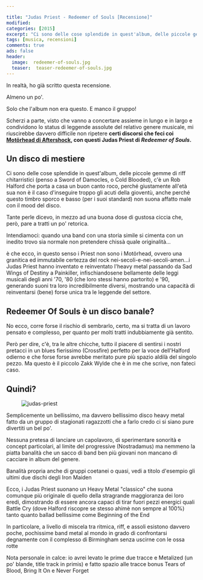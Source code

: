 ```yaml
---

title: "Judas Priest - Redeemer of Souls [Recensione]"
modified:
categories: [2015]
excerpt: "Ci sono delle cose splendide in quest'album, delle piccole gemme di riff chitarristici (penso a Sword of Damocles, o Cold Blooded), c'è un Rob Halford che porta a casa un buon canto roco, perché giustamente all'età sua..."
tags: [musica, recensioni]
comments: true
ads: false
header:  
  image:  redeemer-of-souls.jpg
  teaser:  teaser-redeemer-of-souls.jpg
---
```


In realtà, ho già scritto questa recensione.

Almeno un po'.

Solo che l'album non era questo. E manco il gruppo!

Scherzi a parte, visto che vanno a concertare assieme in lungo e in largo e condividono lo status di leggende assolute del relativo genere musicale, mi riuscirebbe davvero difficile non ripetere **certi discorsi che feci coi [Motörhead di Aftershock](http://xabacadabra.com/2013/Mot%C3%B6rhead-Aftershock-Recensione/), con questi Judas Priest di _Redeemer of Souls_.**

## Un disco di mestiere

Ci sono delle cose splendide in quest'album, delle piccole gemme di riff chitarristici (penso a Sword of Damocles, o Cold Blooded), c'è un Rob Halford che porta a casa un buon canto roco, perché giustamente all'età sua non è il caso d'inseguire troppo gli acuti della gioventù, anche perché questo timbro sporco e basso (per i suoi standard) non suona affatto male con il mood del disco.

Tante perle dicevo, in mezzo ad una buona dose di gustosa ciccia che, però, pare a tratti un po' retorica.

Intendiamoci: quando una band con una storia simile si cimenta con un inedito trovo sia normale non pretendere chissà quale originalità...

è che ecco, in questo senso i Priest non sono i Motörhead, ovvero una granitica ed immutabile certezza del rock nei-secoli-e-nei-secoli-amen...i Judas Priest hanno inventato e reinventato l'heavy metal passando da Sad Wings of Destiny a Painkiller, infischiandosene bellamente delle leggi musicali degli anni '70, '80 (che loro stessi hanno partorito) e '90, generando suoni tra loro incredibilmente diversi, mostrando una capacità di reinventarsi (bene) forse unica tra le leggende del settore.

## Redeemer Of Souls è un disco banale?

No ecco, corre forse il rischio di sembrarlo, certo, ma si tratta di un lavoro pensato e complesso, per quanto per molti tratti indubbiamente già sentito.

Però per dire, c'è, tra le altre chicche, tutto il piacere di sentirsi i nostri pretacci in un blues fierissimo (Crossfire) perfetto per la voce dell'Halford odierno e che forse forse avrebbe meritato pure più spazio aldilà del singolo pezzo. Ma questo è il piccolo Zakk Wylde che è in me che scrive, non fateci caso.

## Quindi?

<figure>
<img src='http://4.bp.blogspot.com/-Ml9DXRB7H7o/VLBDu8HnUPI/AAAAAAAALR0/konq-xWBKA8/s1600/icms_imagePreview.jpg' alt='judas-priest'>
</figure>

Semplicemente un bellissimo, ma davvero bellissimo disco heavy metal fatto da un gruppo di stagionati ragazzotti che a farlo credo ci si siano pure divertiti un bel po'. 

Nessuna pretesa di lanciare un capolavoro, di sperimentare sonorità e concept particolari, al limite del progressive (Nostradamus) ma nemmeno la piatta banalità che un sacco di band ben più giovani non mancano di cacciare in album del genere. 

Banalità propria anche di gruppi coetanei o quasi, vedi a titolo d'esempio gli ultimi due dischi degli Iron Maiden

Ecco, i Judas Priest suonano un Heavy Metal "classico" che suona comunque più originale di quello della stragrande maggioranza dei loro eredi, dimostrando di essere ancora capaci di tirar fuori pezzi energici quali Battle Cry (dove Halford riscopre se stesso ahimè non sempre al 100%) tanto quanto ballad bellissime come Beginning of the End

In particolare, a livello di miscela tra ritmica, riff, e assoli esistono davvero poche, pochissime band metal al mondo in grado di confrontarsi degnamente con il complesso di Birmingham senza uscirne con le ossa rotte

Nota personale in calce: io avrei levato le prime due tracce e Metalized (un po' blande, title track in primis) e fatto spazio alle tracce bonus Tears of Blood, Bring It On e Never Forget

